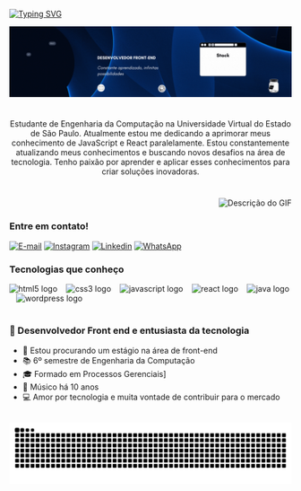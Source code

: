 [![Typing SVG](https://readme-typing-svg.demolab.com?font=Fira+Code&weight=500&size=22&pause=1000&color=7387E2&center=true&vCenter=true&random=false&width=524&lines=%E2%8A%B9+Seja+Muito+Bem+Vindo(ª)+%E2%8A%B9+)](https://git.io/typing-svg)

<img align="center" alt="" src="./src/header-git-hub.gif">

#

<p align="center">Estudante de Engenharia da Computação na Universidade Virtual do Estado de São Paulo. Atualmente estou me dedicando a aprimorar meus conhecimento de JavaScript e React paralelamente. Estou constantemente atualizando meus conhecimentos e buscando novos desafios na área de tecnologia. Tenho paixão por aprender e aplicar esses conhecimentos para criar soluções inovadoras.

#

<img align="right" src="https://media.giphy.com/media/scZPhLqaVOM1qG4lT9/giphy.gif" alt="Descrição do GIF">
<br>
<h3 align="left">Entre em contato!</h3>

[![E-mail](https://img.shields.io/badge/Gmail-D14836?style=for-the-badge&logo=gmail&logoColor=white)](mailto:william_limaa@hotmail.com)
[![Instagram](https://img.shields.io/badge/Instagram-E4405F?style=for-the-badge&logo=instagram&logoColor=white)](https://instagram.com/will-developer)
[![Linkedin](https://img.shields.io/badge/LinkedIn-0077B5?style=for-the-badge&logo=linkedin&logoColor=white)]()
[![WhatsApp](https://img.shields.io/badge/WhatsApp-25D366?style=for-the-badge&logo=whatsapp&logoColor=white)]()
<br>

<h3 align="left">Tecnologias que conheço</h3>

<div align="left">
  <img src="https://cdn.jsdelivr.net/gh/devicons/devicon/icons/html5/html5-original.svg" height="25" alt="html5 logo"  />
  <img width="8" />
  <img src="https://cdn.jsdelivr.net/gh/devicons/devicon/icons/css3/css3-original.svg" height="25" alt="css3 logo"  />
  <img width="8" />
  <img src="https://cdn.jsdelivr.net/gh/devicons/devicon/icons/javascript/javascript-plain.svg" height="25" alt="javascript logo"  />
  <img width="8" />
  <img src="https://cdn.jsdelivr.net/gh/devicons/devicon/icons/react/react-original.svg" height="25" alt="react logo"  />
  <img width="8" />
  <img src="https://cdn.jsdelivr.net/gh/devicons/devicon/icons/java/java-original.svg" height="25" alt="java logo"  />
  <img width="8" />
  <img src="https://cdn.jsdelivr.net/gh/devicons/devicon@latest/icons/wordpress/wordpress-plain.svg" height="25" alt="wordpress logo"  />
</div>

#

### 🌟 Desenvolvedor Front end e entusiasta da tecnologia
- 🚀 Estou procurando um estágio na área de front-end<br/>
- 📚 6º semestre de Engenharia da Computação<br/>
- 🎓 Formado em Processos Gerenciais]<br/>
- 🎸 Músico há 10 anos<br/>
- 💻 Amor por tecnologia e muita vontade de contribuir para o mercado<br/><br/>



<picture align="center">
  <source media="(prefers-color-scheme: dark)" srcset="https://raw.githubusercontent.com/will-developer/will-developer/output/github-contribution-grid-snake-dark.svg">
  <source media="(prefers-color-scheme: light)" srcset="https://raw.githubusercontent.com/will-developer/will-developer/output/github-contribution-grid-snake-dark.svg">
  <img align="center" alt="github contribution grid snake animation" src="https://raw.githubusercontent.com/will-developer/will-developer/output/github-contribution-grid-snake.svg">
</picture>
